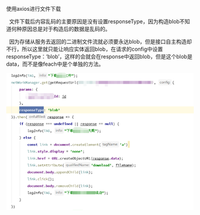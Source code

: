 使用axios进行文件下载

&nbsp;&nbsp;文件下载后内容乱码的主要原因是没有设置responseType，因为构造blob不知道何种原因总是对于构造后的数据是乱码的。

&nbsp;&nbsp;因为存储从服务去返回的二进制文件流就必须要永达blob，但是接口自主构造却不行，所以这里就只能让响应实体返回blob，在请求的config中设置responseType：‘blob’，这样的会就会在response中返回blob，但是这个blob是data，而不是像feach中是个单独的方法。





![](https://raw.githubusercontent.com/Loren-Wang/BlogPosts/master/csdn%E5%8D%9A%E5%AE%A2/ArticlePicture/react%E6%96%87%E4%BB%B6%E4%B8%8B%E8%BD%BD.png)




